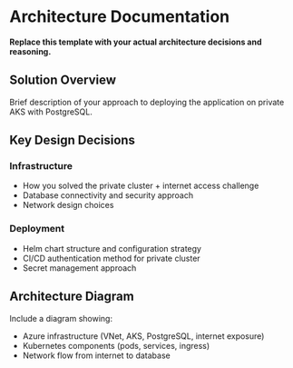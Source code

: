 # Architecture Documentation

**Replace this template with your actual architecture decisions and reasoning.**

## Solution Overview
Brief description of your approach to deploying the application on private AKS with PostgreSQL.

## Key Design Decisions

### Infrastructure
- How you solved the private cluster + internet access challenge
- Database connectivity and security approach
- Network design choices

### Deployment
- Helm chart structure and configuration strategy
- CI/CD authentication method for private cluster
- Secret management approach

## Architecture Diagram
Include a diagram showing:
- Azure infrastructure (VNet, AKS, PostgreSQL, internet exposure)
- Kubernetes components (pods, services, ingress)
- Network flow from internet to database